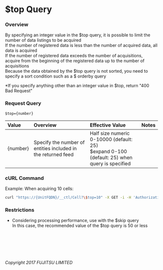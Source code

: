 # \$top  Query

### Overview

By specifying an integer value in the \$top query, it is possible to limit the number of data listings to be acquired<br>
If the number of registered data is less than the number of acquired data, all data is acquired<br>
If the number of registered data exceeds the number of acquisitions, acquire from the beginning of the registered data up to the number of acquisitions<br>
Because the data obtained by the \$top query is not sorted, you need to specify a sort condition such as a \$ orderby query

\*If you specify anything other than an integer value in \$top, return "400 Bad Request"

### Request Query

```
$top={number}
```

| Value<br>    | Overview<br>                                                     | Effective Value<br>                                                                                  | Notes<br> |
|:-- |:-- |:-- |:-- |
| {number}<br> | Specify the number of entities included in the returned feed<br> | Half size numeric 0-10000 (default: 25) <br> $expand 0-100 (default: 25) when query is specified<br> | <br>      |

### cURL Command

Example: When acquiring 10 cells:

```sh
curl "https://{UnitFQDN}/__ctl/Cell?\$top=10" -X GET -i -H 'Authorization: Bearer {AccessToken}' -H 'Accept: application/json'
```

### Restrictions

* Considering processing performance, use with the $skip query<br>
    In this case, the recommended value of the $top query is 50 or less<br><br><br><br><br><br>

###### Copyright 2017 FUJITSU LIMITED